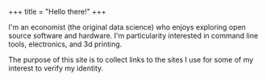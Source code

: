+++
title = "Hello there!"
+++

I'm an economist (the original data science) who enjoys exploring open source
software and hardware. I'm particularity interested in command line tools,
electronics, and 3d printing.

The purpose of this site is to collect links to the sites I use for some of
my interest to verify my identity.
